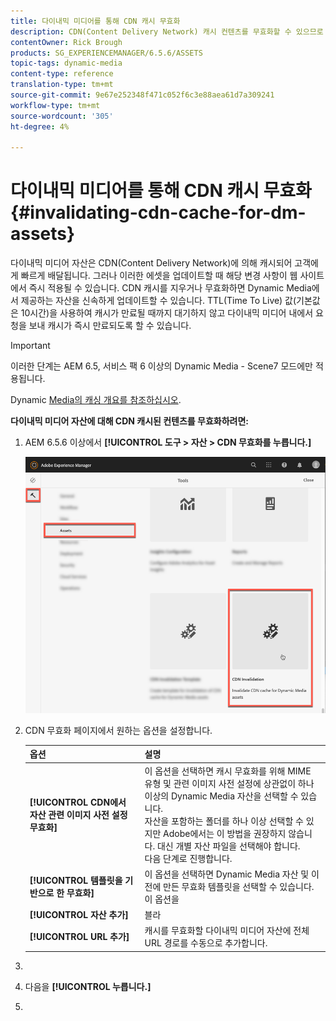 ```yaml
---
title: 다이내믹 미디어를 통해 CDN 캐시 무효화
description: CDN(Content Delivery Network) 캐시 컨텐츠를 무효화할 수 있으므로 캐시 만료가 기다리는 대신 다이내믹 미디어에서 제공하는 자산을 신속하게 업데이트할 수 있습니다.
contentOwner: Rick Brough
products: SG_EXPERIENCEMANAGER/6.5.6/ASSETS
topic-tags: dynamic-media
content-type: reference
translation-type: tm+mt
source-git-commit: 9e67e252348f471c052f6c3e88aea61d7a309241
workflow-type: tm+mt
source-wordcount: '305'
ht-degree: 4%

---
```



# 다이내믹 미디어를 통해 CDN 캐시 무효화 {#invalidating-cdn-cache-for-dm-assets}

다이내믹 미디어 자산은 CDN(Content Delivery Network)에 의해 캐시되어 고객에게 빠르게 배달됩니다. 그러나 이러한 에셋을 업데이트할 때 해당 변경 사항이 웹 사이트에서 즉시 적용될 수 있습니다. CDN 캐시를 지우거나 무효화하면 Dynamic Media에서 제공하는 자산을 신속하게 업데이트할 수 있습니다. TTL(Time To Live) 값(기본값은 10시간)을 사용하여 캐시가 만료될 때까지 대기하지 않고 다이내믹 미디어 내에서 요청을 보내 캐시가 즉시 만료되도록 할 수 있습니다.

>[!IMPORTANT]
>
>이러한 단계는 AEM 6.5, 서비스 팩 6 이상의 Dynamic Media - Scene7 모드에만 적용됩니다. <!-- If you are using Dynamic Media in AEM 6.5, Service Pack 5 or earlier [use the steps found here](/help/assets/invalidate-cdn-cache-dm-classic.md). -->

Dynamic [Media의 캐싱 개요를 참조하십시오](https://helpx.adobe.com/experience-manager/scene7/kb/base/caching-questions/scene7-caching-overview.html).

**다이내믹 미디어 자산에 대해 CDN 캐시된 컨텐츠를 무효화하려면:**

1. AEM 6.5.6 이상에서 **[!UICONTROL 도구 > 자산 > CDN 무효화를 누릅니다.]**

   ![CDN 유효성 검사 기능](/help/assets/assets-dm/cdn-invalidation-path.png)

1. CDN 무효화 페이지에서 원하는 옵션을 설정합니다.

   | 옵션 | 설명 |
   | --- | --- |
   | **[!UICONTROL CDN에서 자산 관련 이미지 사전 설정 무효화]** | 이 옵션을 선택하면 캐시 무효화를 위해 MIME 유형 및 관련 이미지 사전 설정에 상관없이 하나 이상의 Dynamic Media 자산을 선택할 수 있습니다.<br>자산을 포함하는 폴더를 하나 이상 선택할 수 있지만 Adobe에서는 이 방법을 권장하지 않습니다. 대신 개별 자산 파일을 선택해야 합니다.<br>다음 단계로 진행합니다. |
   | **[!UICONTROL 템플릿을 기반으로 한 무효화]** | 이 옵션을 선택하면 Dynamic Media 자산 및 이전에 만든 무효화 템플릿을 선택할 수 있습니다. 이 옵션을 |
   | **[!UICONTROL 자산 추가]** | 블라 |
   | **[!UICONTROL URL 추가]** | 캐시를 무효화할 다이내믹 미디어 자산에 전체 URL 경로를 수동으로 추가합니다. |

1. 
1. 다음을 **[!UICONTROL 누릅니다.]**
1. 
